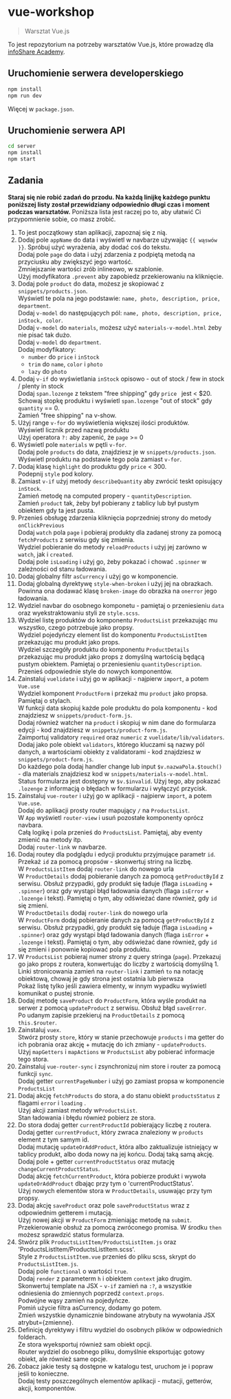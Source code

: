 # vue-workshop

> Warsztat Vue.js

To jest repozytorium na potrzeby warsztatów Vue.js, które prowadzę dla [infoShare Academy](http://infoshareacademy.com/).

## Uruchomienie serwera developerskiego

``` bash
npm install
npm run dev
```

Więcej w `package.json`.

## Uruchomienie serwera API
``` bash
cd server
npm install
npm start
```

## Zadania

**Staraj się nie robić zadań do przodu. Na każdą linijkę każdego punktu poniższej listy został
przewidziany odpowiednio długi czas i moment podczas warsztatów.** Poniższa lista jest raczej po to,
aby ułatwić Ci przypomnienie sobie, co masz zrobić.

1. To jest początkowy stan aplikacji, zapoznaj się z nią.
2. Dodaj pole `appName` do data i wyświetl w navbarze używając `{{ wąswów }}`. Spróbuj użyć wyrażenia, aby dodać coś do tekstu.
   <br> Dodaj pole `page` do data i użyj zdarzenia z podpiętą metodą na przyciusku aby zwiększyć jego wartość.
   <br> Zmniejszanie wartości zrób inlineowo, w szablonie.
   <br> Użyj modyfikatora `.prevent` aby zapobiedz przekierowaniu na kliknięcie.
3. Dodaj pole `product` do data, możesz je skopiować z `snippets/products.json`.
   <br> Wyświetl te pola na jego podstawie: `name, photo, description, price, department`.
   <br> Dodaj `v-model` do następujących pól: `name, photo, description, price, inStock, color`.
   <br> Dodaj `v-model` do `materials`, możesz użyć `materials-v-model.html` żeby nie pisać tak dużo.
   <br> Dodaj `v-model` do `department`.
   <br> Dodaj modyfikatory:
   * `number` do `price` i `inStock`
   * `trim` do `name`, `color` i `photo`
   * `lazy` do `photo`
4. Dodaj `v-if` do wyświetlania `inStock` opisowo - out of stock / few in stock / plenty in stock
   <br> Dodaj `span.lozenge` z tekstem "free shipping" gdy `price ` jest < $20.
   <br> Schowaj stopkę produktu i wyświetl `span.lozenge` "out of stock" gdy `quantity` == 0.
   <br> Zamień "free shipping" na v-show.
5. Użyj range `v-for` do wyświetlenia większej ilości produktów.
   <br> Wyświetl licznik przed nazwą produktu
   <br> Użyj operatora `?:` aby zapenić, że `page` >= 0
6. Wyświetl pole `materials` w pętli `v-for`.
   <br> Dodaj pole `products` do data, znajdziesz je w `snippets/products.json`.
   <br> Wyświetl produktu na podstawie tego pola zamiast `v-for`.
7. Dodaj klasę `highlight` do produktu gdy `price` < 300.
   <br> Podepnij `style` pod kolory.
8. Zamiast `v-if` użyj metody `describeQuantity` aby zwrócić teskt opisujący `inStock`.
   <br> Zamień metodę na computed propery - `quantityDescription`.
   <br> Zamień `product` tak, żeby był pobierany z tablicy lub był pustym obiektem gdy ta jest pusta.
9. Przenieś obsługę zdarzenia kliknięcia poprzedniej strony do metody `onClickPrevious`
   <br> Dodaj `watch` pola `page` i pobieraj produkty dla zadanej strony za pomocą `fetchProducts` z serwisu gdy się zmienia.
   <br> Wydziel pobieranie do metody `reloadProducts` i użyj jej zarówno w `watch`, jak i `created`.
   <br> Dodaj pole `isLoading` i użyj go, żeby pokazać i chować `.spinner` w zależności od stanu ładowania.
10. Dodaj globalny filtr `asCurrency` i użyj go w komponencie.
11. Dodaj globalną dyrektywę `style-when-broken` i użyj jej na obrazkach. Powinna ona dodawać klasę `broken-image` do obrazka na `onerror` jego ładowania.
12. Wydziel navbar do osobnego komponetu - pamiętaj o przeniesieniu `data` oraz wyekstraktowaniu styli ze `style.scss`.
13. Wydziel listę produktów do komponentu `ProductsList` przekazując mu wszystko, czego potrzebuje jako propsy.
    <br> Wydziel pojedyńczy element list do komponentu `ProductsListItem` przekazując mu produkt jako props.
    <br> Wydziel szczegóły produktu do komponentu `ProductDetails` przekazując mu produkt jako props z domyślną wartością będącą pustym obiektem. Pamiętaj o przeniesieniu `quantityDescription`.
    <br> Przenieś odpowiednie style do nowych komponentów.
14. Zainstaluj `vuelidate` i użyj go w aplikacji - najpierw `import`, a potem `Vue.use`
    <br> Wydziel komponent `ProductForm` i przekaż mu `product` jako propsa. Pamiętaj o stylach.
    <br> W funkcji data skopiuj każde pole produktu do pola komponentu - kod znajdziesz w `snippets/product-form.js`.
    <br> Dodaj również watcher na `product` i skopiuj w nim dane do formularza edycji - kod znajdziesz w `snippets/product-form.js`.
    <br> Zaimportuj validatory `required` oraz `numeric` z `vuelidate/lib/validators`.
    <br> Dodaj jako pole obiekt `validators`, którego kluczami są nazwy pól danych, a wartościami obiekty z validatorami - kod znajdziesz w `snippets/product-form.js`.
    <br> Do każdego pola dodaj handler change lub input `$v.nazwaPola.$touch()` - dla materials znajdziesz kod w `snippets/materials-v-model.html`.
    <br> Status formularza jest dostępny w `$v.$invalid`. Użyj tego, aby pokazać `.lozenge` z informacją o błędach w formularzu i wyłączyć przycisk.
15. Zainstaluj `vue-router` i użyj go w aplikacji - najpierw `import`, a potem `Vue.use`.
    <br> Dodaj do aplikacji prosty router mapujący `/` na `ProductsList`.
    <br> W `App` wyświetl `router-view` i usuń pozostałe komponenty oprócz navbara.
    <br> Całą logikę i pola przenieś do `ProductsList`. Pamiętaj, aby eventy zmienić na metody itp.
    <br> Dodaj `router-link` w navbarze.
16. Dodaj routey dla podglądu i edycji produktu przyjmujące parametr `id`.
	<br> Przekaż `id` za pomocą propsów - skonwertuj string na liczbę.
	<br> W `ProductsListItem` dodaj `router-link` do nowego urla
	<br> W `ProductDetails` dodaj pobieranie danych za pomocą `getProductById` z serwisu. Obsłuż przypadki, gdy produkt się ładuje (flaga `isLoading` + `.spinner`) oraz gdy wystąpi błąd ładowania danych (flaga `isError` + `.lozenge` i tekst). Pamiętaj o tym, aby odświeżać dane również, gdy `id` się zmieni.
	<br> W `ProductDetails` dodaj `router-link` do nowego urla
	<br> W `ProductForm` dodaj pobieranie danych za pomocą `getProductById` z serwisu. Obsłuż przypadki, gdy produkt się ładuje (flaga `isLoading` + `.spinner`) oraz gdy wystąpi błąd ładowania danych (flaga `isError` + `.lozenge` i tekst). Pamiętaj o tym, aby odświeżać dane również, gdy `id` się zmieni i ponownie kopiować pola produktu.
17. W `ProductsList` pobieraj numer strony z query stringa (`page`). Przekazuj go jako props z routera, konwertując do liczby z wartością domyślną 1.
	<br> Linki stronicowania zamień na `router-link` i zamień `to` na notację obiektową, chowaj je gdy strona jest ostatnia lub pierwsza
	<br> Pokaż listę tylko jeśli zawiera elmenty, w innym wypadku wyświetl komunikat o pustej stronie.
18. Dodaj metodę `saveProduct` do `ProductForm`, która wyśle produkt na serwer z pomocą `updateProduct` z serwisu. Obsłuż błąd `saveError`.
	<br> Po udanym zapisie przekieruj na `ProductDetails` z pomocą `this.$router`.
19. Zainstaluj `vuex`.
	<br> Stwórz prosty `store`, który w stanie przechowuje `products` i ma getter do ich pobrania oraz akcję + mutację do ich zmiany - `updateProducts`.
	<br> Użyj `mapGetters` i `mapActions` w `ProductsList` aby pobierać informacje tego stora.
20. Zainstaluj `vue-router-sync` i zsynchronizuj nim store i router za pomocą funkcji `sync`.
	<br> Dodaj getter `currentPageNumber` i użyj go zamiast propsa w komponencie `ProductsList`
21. Dodaj akcję `fetchProducts` do stora, a do stanu obiekt `productsStatus` z flagami `error` i `loading` .
	<br> Użyj akcji zamiast metody w`ProductsList`.
	<br> Stan ładowania i błędu również pobierz ze stora.
22. Do stora dodaj getter `currentProductId` pobierający liczbę z routera.
	<br> Dodaj getter `currentProduct`, który zwraca znaleziony w `products` element z tym samym id.
	<br> Dodaj mutację `updateOrAddProduct`, która albo zaktualizuje istniejący w tablicy produkt, albo doda nowy na jej końcu. Dodaj taką samą akcję.
	<br> Dodaj pole + getter `currentProductStatus` oraz mutację `changeCurrentProductStatus`.
	<br> Dodaj akcję `fetchCurrentProduct`, która pobierze produkt i wywoła `updateOrAddProduct` dbając przy tym o 'currentProductStatus'.
	<br> Użyj nowych elementów stora w `ProductDetails`, usuwając przy tym propsy.
23. Dodaj akcję `saveProduct` oraz pole `saveProductStatus` wraz z odpowiednim getterem i mutacją.
    <br> Użyj nowej akcji w `ProductForm` zmieniając metodę na `submit`.
    <br> Przekierowanie obsłuż za pomocą zwróconego promisa. W środku `then` możesz sprawdzić status formularza.
24. Stwórz plik `ProductsListItem/ProductsListItem.js` oraz 'ProductsListItem/ProductsListItem.scss'.
	<br> Style z `ProductsListItem.vue` przenieś do pliku scss, skrypt do `ProductsListItem.js`.
	<br> Dodaj pole `functional` o wartości `true`.
	<br> Dodaj `render` z parameterm `h` i obiektem `context` jako drugim.
	<br> Skonwertuj template na JSX - `v-if` zamień na `:?`, a wszystkie odniesienia do zmiennych poprzedź `context.props`.
	<br> Podwójne wąsy zamień na pojedyńcze.
	<br> Pomiń użycie filtra asCurrency, dodamy go potem.
	<br> Zmień wszystkie dynamicznie bindowane atrybuty na wywołania JSX atrybut={zmienne}.
25. Definicję dyrektywy i filtru wydziel do osobnych plików w odpowiednich folderach.
	<br> Ze stora wyeksportuj również sam obiekt opcji.
	<br> Router wydziel do osobnego pliku, domyślnie eksportując gotowy obiekt, ale również same opcje.
26. Zobacz jakie testy są dostępne w katalogu test, uruchom je i popraw jeśli to konieczne.
  <br> Dodaj testy poszczególnych elementów aplikacji - mutacji, getterów, akcji, komponentów.
